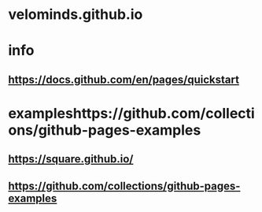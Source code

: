 # velominds.github.io

# info

## https://docs.github.com/en/pages/quickstart

# exampleshttps://github.com/collections/github-pages-examples

## https://square.github.io/
## https://github.com/collections/github-pages-examples

